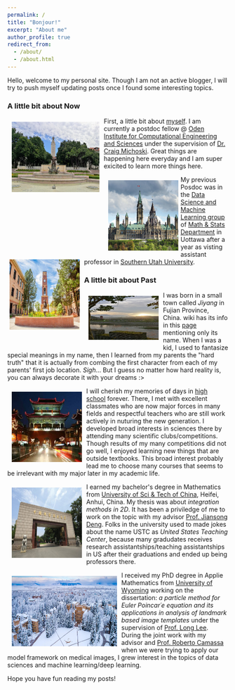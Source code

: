 ```yaml
---
permalink: /
title: "Bonjour!"
excerpt: "About me"
author_profile: true
redirect_from: 
  - /about/
  - /about.html
---
```


Hello, welcome to my personal site. Though I am not an active blogger, I will try to push myself updating posts once I found some interesting topics.


### A little bit about Now

<img align="left" img src='/images/UT.jpg' style="padding-top: 10px; padding-right: 10px; padding-bottom: 10px; padding-left: 10px" height="160" width="200">  First, a little bit about [myself](https://dykuang.github.io/cv/). I am currently a postdoc fellow @ [Oden Institute for Computational Engineering and Sciences](https://www.oden.utexas.edu/) under the supervision of [Dr. Craig Michoski](https://users.oden.utexas.edu/~michoski/Michoski.html). Great things are happening here everyday and I am super exicited to learn more things here.

<img align="left" img src='/images/ott.jpg' style="padding-top: 10px; padding-right: 5px; padding-bottom: 10px; padding-left: 10px"  height="160" width="160"><img align="left" img src='/images/SUU.jpg' style="padding-top: 10px; padding-right: 10px; padding-bottom: 10px; padding-left: 5px" height="160" width="160">
  My previous Posdoc was in the [Data Science and Machine Learning group](http://mysite.science.uottawa.ca/dsml/) of [Math & Stats Department](https://science.uottawa.ca/mathstat/en) in Uottawa after a year as visting assistant professor in [Southern Utah University](https://www.suu.edu/). 
 

### A little bit about Past
<img align="left" img src='/images/jiyang.jpg' style="padding-top: 10px; padding-right: 10px; padding-bottom: 10px; padding-left: 10px" height="100" width="160">  I was born in a small town called *Jiyang* in Fujian Province, China. wiki has its info in this [page](https://en.wikipedia.org/wiki/Jian%27ou) mentioning only its name. When I was a kid, I used to fantasize special meanings in my name, then I learned from my parents the "hard truth" that it is actually from combing the first character from each of my parents' first job location. *Sigh*... But I guess no matter how hard reality is, you can always decorate it with your dreams :>

<img align="left" img src='/images/jianou.jpg' style="padding-top: 10px; padding-right: 10px; padding-bottom: 10px; padding-left: 10px" height="160" width="160">  I will cherish my memories of days in [high school](http://www.fjjoyz.cn/) forever. There, I met with excellent classmates who are now major forces in many fields and respectful teachers who are still work actively in nuturing the new generation. I developed broad interests in sciences there by attending many scientific clubs/competitions. Though results of my many competitions did not go well, I enjoyed learning new things that are outside textbooks. This broad interest probably lead me to choose many courses that seems to be irrelevant with my major later in my academic life.

<img align="left" img src='/images/ustc.jpg' style="padding-top: 10px; padding-right: 10px; padding-bottom: 10px; padding-left: 10px" height="160" width="160">  I earned my bachelor's degree in Mathematics from [University of Sci & Tech of China](http://en.ustc.edu.cn/), Heifei, Anhui, China. My thesis was about *integration methods in 2D*. It has been a priviledge of me to work on the topic with my advisor [Prof. Jiansong Deng](http://staff.ustc.edu.cn/~dengjs/). Folks in the university used to made jokes about the name USTC as *United States Teaching Center*, because many gradudates receives research assistantships/teaching assistantships in US after their graduations and ended up being professors there.

<img align="left" img src='/images/UWsnow.jpg' style="padding-top: 10px; padding-right: 10px; padding-bottom: 10px; padding-left: 10px" height="160" width="240">I received my PhD degree in Applie Mathematics from [University of Wyoming](http://www.uwyo.edu/) working on the dissertation: *a particle method for Euler Poincar´e equation and its applications in analysis of landmark based image templates* under the supervision of [Prof. Long Lee](http://www.uwyo.edu/llee/). During the joint work with my advisor and [Prof. Roberto Camassa](https://math.unc.edu/staff/camassa-roberta/) when we were trying to apply our model framework on medical images, I grew interest in the topics of data sciences and machine learning/deep learning.

Hope you have fun reading my posts!

